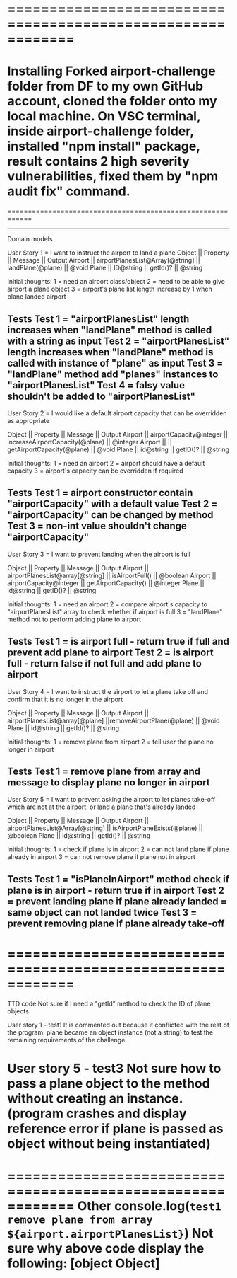 ============================================================
============================================================
Installing
Forked airport-challenge folder from DF to my own GitHub account, cloned the folder onto my local machine.
On VSC terminal, inside airport-challenge folder, installed "npm install" package, result contains 2 high severity vulnerabilities, fixed them by "npm audit fix" command.
============================================================
============================================================




------------------------------------------------------
Domain models

User Story 1 = I want to instruct the airport to land a plane
Object  || Property                         || Message           || Output
Airport || airportPlanesList@Array[@string] || landPlane(@plane) || @void
Plane   || ID@string                        || getId()?          || @string

Initial thoughts:
1 = need an airport class/object
2 = need to be able to give airport a plane object
3 = airport's plane list length increase by 1 when plane landed airport

Tests
Test 1 = "airportPlanesList" length increases when "landPlane" method is called with a string as input
Test 2 = "airportPlanesList" length increases when "landPlane" method is called with instance of "plane" as input
Test 3 = "landPlane" method add "planes" instances to "airportPlanesList"
Test 4 = falsy value shouldn't be added to "airportPlanesList"
------------------------------------------------------
User Story 2 = I would like a default airport capacity that can be overridden as appropriate

Object  || Property                 || Message                 || Output
Airport || airportCapacity@integer  || increaseAirportCapacity(@plane)  || @integer
Airport ||                          || getAirportCapacity(@plane) || @void
Plane   ||  id@string               || getID()?                   || @string

Initial thoughts:
1 = need an airport
2 = airport should have a default capacity
3 = airport's capacity can be overridden if required

Tests
Test 1 = airport constructor contain "airportCapacity" with a default value
Test 2 = "airportCapacity" can be changed by method
Test 3 = non-int value shouldn't change "airportCapacity"
------------------------------------------------------
User Story 3 = I want to prevent landing when the airport is full

Object  || Property                        || Message || Output
Airport || airportPlanesList@array[@string] || isAirportFull() || @boolean
Airport || airportCapacity@integer  || getAirportCapacity() || @integer
Plane   || id@string          || getID()?       || @string


Initial thoughts:
1 = need an airport
2 = compare airport's capacity to "airportPlanesList" array to check whether if airport is full
3 = "landPlane" method not to perform adding plane to airport

Tests
Test 1 = is airport full - return true if full and prevent add plane to airport
Test 2 = is airport full - return false if not full and add plane to airport
------------------------------------------------------
User Story 4 = I want to instruct the airport to let a plane take off and confirm that it is no longer in the airport

Object  || Property            || Message             || Output
Airport || airportPlanesList@array[@plane] ||removeAirportPlane(@plane) || @void
Plane   || id@string          || getId()?            || @string

Initial thoughts:
1 = remove plane from airport
2 = tell user the plane no longer in airport

Tests
Test 1 = remove plane from array and message to display plane no longer in airport
------------------------------------------------------
User Story 5 = I want to prevent asking the airport to let planes take-off which are not at the airport, or land a plane that's already landed

Object  || Property || Message || Output
Airport || airportPlanesList@Array[@string] || isAirportPlaneExists(@plane) || @boolean
Plane   || id@string || getId()?   || @string

Initial thoughts:
1 = check if plane is in airport
2 = can not land plane if plane already in airport
3 = can not remove plane if plane not in airport


Tests
Test 1 = "isPlaneInAirport" method check if plane is in airport - return true if in airport
Test 2 = prevent landing plane if plane already landed = same object can not landed twice
Test 3 = prevent removing plane if plane already take-off
------------------------------------------------------

============================================================
============================================================
TTD code
Not sure if I need a "getId" method to check the ID of plane objects


User story 1 - test1
It is commented out because it conflicted with the rest of the program: plane became an object instance (not a string) to test the remaining requirements of the challenge.

User story 5 - test3
Not sure how to pass a plane object to the method without creating an instance. (program crashes and display reference error if plane is passed as object without being instantiated)
============================================================



============================================================
Other
console.log(`test1 remove plane from array ${airport.airportPlanesList}`)
Not sure why above code display the following:
[object Object] 
============================================================
